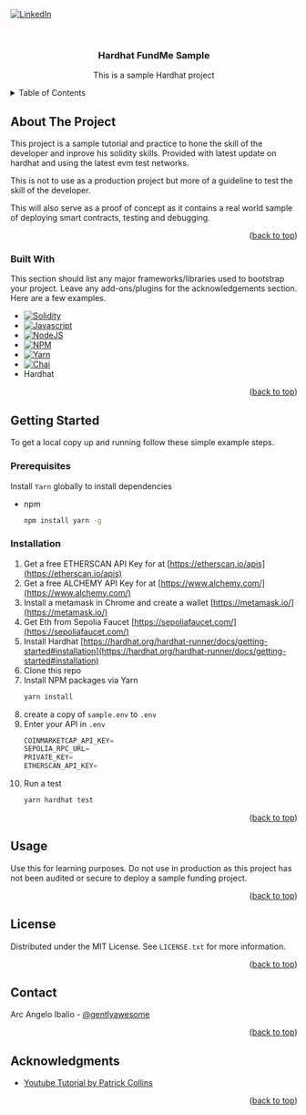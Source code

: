 <!-- Improved compatibility of back to top link: See: https://github.com/othneildrew/Best-README-Template/pull/73 -->
<a name="readme-top"></a>
<!--
*** Thanks for checking out the Best-README-Template. If you have a suggestion
*** that would make this better, please fork the repo and create a pull request
*** or simply open an issue with the tag "enhancement".
*** Don't forget to give the project a star!
*** Thanks again! Now go create something AMAZING! :D
-->



<!-- PROJECT SHIELDS -->
<!--
*** I'm using markdown "reference style" links for readability.
*** Reference links are enclosed in brackets [ ] instead of parentheses ( ).
*** See the bottom of this document for the declaration of the reference variables
*** for contributors-url, forks-url, etc. This is an optional, concise syntax you may use.
*** https://www.markdownguide.org/basic-syntax/#reference-style-links
-->
[![LinkedIn][linkedin-shield]][linkedin-url]



<!-- PROJECT LOGO -->
<br />
<div align="center">
  <h3 align="center">Hardhat FundMe Sample</h3>

  <p align="center">
    This is a sample Hardhat project
    <br />
  </p>
</div>



<!-- TABLE OF CONTENTS -->
<details>
  <summary>Table of Contents</summary>
  <ol>
    <li>
      <a href="#about-the-project">About The Project</a>
      <ul>
        <li><a href="#built-with">Built With</a></li>
      </ul>
    </li>
    <li>
      <a href="#getting-started">Getting Started</a>
      <ul>
        <li><a href="#prerequisites">Prerequisites</a></li>
        <li><a href="#installation">Installation</a></li>
      </ul>
    </li>
    <li><a href="#usage">Usage</a></li>
    <li><a href="#license">License</a></li>
    <li><a href="#contact">Contact</a></li>
    <li><a href="#acknowledgments">Acknowledgments</a></li>
  </ol>
</details>



<!-- ABOUT THE PROJECT -->
## About The Project

This project is a sample tutorial and practice to hone the skill of the developer and inprove his solidity skills. Provided with latest update on hardhat and using the latest evm test networks.

This is not to use as a production project but more of a guideline to test the skill of the developer.

This will also serve as a proof of concept as it contains a real world sample of deploying smart contracts, testing and debugging.

<p align="right">(<a href="#readme-top">back to top</a>)</p>



### Built With

This section should list any major frameworks/libraries used to bootstrap your project. Leave any add-ons/plugins for the acknowledgements section. Here are a few examples.

* [![Solidity][Solidity]][Solidity-url]
* [![Javascript][javascript]][Javascript-url]
* [![NodeJS][NodeJS]][NodeJS-url]
* [![NPM][NPM]][NPM-url]
* [![Yarn][Yarn]][Yarn-url]
* [![Chai][Chai]][Chai-url]
* Hardhat

<p align="right">(<a href="#readme-top">back to top</a>)</p>



<!-- GETTING STARTED -->
## Getting Started

To get a local copy up and running follow these simple example steps.

### Prerequisites

Install `Yarn` globally to install dependencies
* npm
  ```sh
  npm install yarn -g
  ```

### Installation

1. Get a free ETHERSCAN API Key for at [https://etherscan.io/apis](https://etherscan.io/apis)
2. Get a free ALCHEMY API Key for at [https://www.alchemy.com/](https://www.alchemy.com/)
3. Install a metamask in Chrome and create a wallet [https://metamask.io/](https://metamask.io/)
4. Get Eth from Sepolia Faucet [https://sepoliafaucet.com/](https://sepoliafaucet.com/)
4. Install Hardhat [https://hardhat.org/hardhat-runner/docs/getting-started#installation](https://hardhat.org/hardhat-runner/docs/getting-started#installation)
5. Clone this repo
6. Install NPM packages via Yarn
   ```sh
   yarn install
   ```
7. create a copy of `sample.env` to `.env` 
8. Enter your API in `.env`
   ```js
   COINMARKETCAP_API_KEY=
   SEPOLIA_RPC_URL=
   PRIVATE_KEY=
   ETHERSCAN_API_KEY=
   ```
9. Run a test 
   ```sh
   yarn hardhat test
   ```

<p align="right">(<a href="#readme-top">back to top</a>)</p>



<!-- USAGE EXAMPLES -->
## Usage

Use this for learning purposes. Do not use in production as this project has not been audited or secure to deploy a sample funding project.

<p align="right">(<a href="#readme-top">back to top</a>)</p>


<!-- LICENSE -->
## License

Distributed under the MIT License. See `LICENSE.txt` for more information.

<p align="right">(<a href="#readme-top">back to top</a>)</p>



<!-- CONTACT -->
## Contact

Arc Angelo Ibalio - [@gentlyawesome](https://twitter.com/gentlyawesome) 

<p align="right">(<a href="#readme-top">back to top</a>)</p>

<!-- ACKNOWLEDGMENTS -->
## Acknowledgments

* [Youtube Tutorial by Patrick Collins](https://www.youtube.com/watch?v=gyMwXuJrbJQ)

<p align="right">(<a href="#readme-top">back to top</a>)</p>



<!-- MARKDOWN LINKS & IMAGES -->
<!-- https://www.markdownguide.org/basic-syntax/#reference-style-links -->
[contributors-shield]: https://img.shields.io/github/contributors/othneildrew/Best-README-Template.svg?style=for-the-badge
[contributors-url]: https://github.com/othneildrew/Best-README-Template/graphs/contributors
[forks-shield]: https://img.shields.io/github/forks/othneildrew/Best-README-Template.svg?style=for-the-badge
[forks-url]: https://github.com/othneildrew/Best-README-Template/network/members
[stars-shield]: https://img.shields.io/github/stars/othneildrew/Best-README-Template.svg?style=for-the-badge
[stars-url]: https://github.com/othneildrew/Best-README-Template/stargazers
[issues-shield]: https://img.shields.io/github/issues/othneildrew/Best-README-Template.svg?style=for-the-badge
[issues-url]: https://github.com/othneildrew/Best-README-Template/issues
[license-shield]: https://img.shields.io/github/license/othneildrew/Best-README-Template.svg?style=for-the-badge
[license-url]: https://github.com/othneildrew/Best-README-Template/blob/master/LICENSE.txt
[linkedin-shield]: https://img.shields.io/badge/-LinkedIn-black.svg?style=for-the-badge&logo=linkedin&colorB=555
[linkedin-url]:https://ph.linkedin.com/in/gentlyawesome 
[product-screenshot]: images/screenshot.png
[Javascript]:  https://img.shields.io/badge/JavaScript-F7DF1E?style=for-the-badge&logo=javascript&logoColor=black
[Javascript-url]: https://www.w3schools.com/js/
[NodeJS]: https://img.shields.io/badge/Node.js-43853D?style=for-the-badge&logo=node.js&logoColor=white
[NodeJS-url]: https://nodejs.org/en
[NPM]:https://img.shields.io/npm/v/hardhat.svg?style=flat-square
[NPM-url]:https://www.npmjs.com/
[Yarn]:https://img.shields.io/badge/yarn-%232C8EBB.svg?style=for-the-badge&logo=yarn&logoColor=white 
[Yarn-url]:https://yarnpkg.com/ 
[Chai]:https://img.shields.io/badge/chai.js-323330?style=for-the-badge&logo=chai&logoColor=red
[Chai-url]:https://www.chaijs.com/
[Solidity]:https://img.shields.io/badge/Solidity-%23363636.svg?style=for-the-badge&logo=solidity&logoColor=white
[Solidity-url]:https://soliditylang.org/